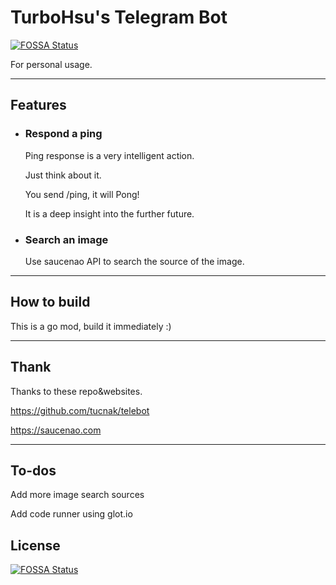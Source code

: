 # TurboHsu's Telegram Bot
[![FOSSA Status](https://app.fossa.com/api/projects/git%2Bgithub.com%2FTurboHsu%2Fturbo-tg-bot.svg?type=shield)](https://app.fossa.com/projects/git%2Bgithub.com%2FTurboHsu%2Fturbo-tg-bot?ref=badge_shield)

For personal usage.

---
## Features
- ### Respond a ping
    Ping response is a very intelligent action.

    Just think about it.

    You send /ping, it will Pong!

    It is a deep insight into the further future.


- ### Search an image
    Use saucenao API to search the source of the image.


---
## How to build
This is a go mod, build it immediately :)

---
## Thank
Thanks to these repo&websites.

https://github.com/tucnak/telebot

https://saucenao.com

---
## To-dos
Add more image search sources

Add code runner using glot.io

## License
[![FOSSA Status](https://app.fossa.com/api/projects/git%2Bgithub.com%2FTurboHsu%2Fturbo-tg-bot.svg?type=large)](https://app.fossa.com/projects/git%2Bgithub.com%2FTurboHsu%2Fturbo-tg-bot?ref=badge_large)